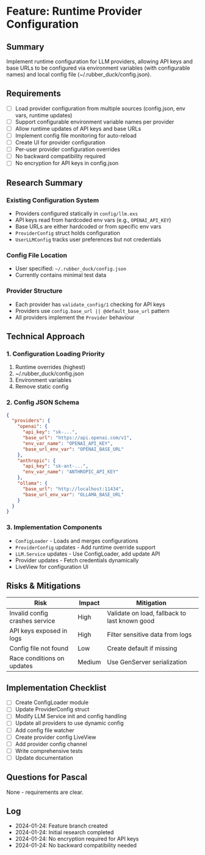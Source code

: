 # Feature: Runtime Provider Configuration

## Summary
Implement runtime configuration for LLM providers, allowing API keys and base URLs to be configured via environment variables (with configurable names) and local config file (~/.rubber_duck/config.json).

## Requirements
- [ ] Load provider configuration from multiple sources (config.json, env vars, runtime updates)
- [ ] Support configurable environment variable names per provider
- [ ] Allow runtime updates of API keys and base URLs
- [ ] Implement config file monitoring for auto-reload
- [ ] Create UI for provider configuration
- [ ] Per-user provider configuration overrides
- [ ] No backward compatibility required
- [ ] No encryption for API keys in config.json

## Research Summary
### Existing Configuration System
- Providers configured statically in `config/llm.exs`
- API keys read from hardcoded env vars (e.g., `OPENAI_API_KEY`)
- Base URLs are either hardcoded or from specific env vars
- `ProviderConfig` struct holds configuration
- `UserLLMConfig` tracks user preferences but not credentials

### Config File Location
- User specified: `~/.rubber_duck/config.json`
- Currently contains minimal test data

### Provider Structure
- Each provider has `validate_config/1` checking for API keys
- Providers use `config.base_url || @default_base_url` pattern
- All providers implement the `Provider` behaviour

## Technical Approach
### 1. Configuration Loading Priority
1. Runtime overrides (highest)
2. ~/.rubber_duck/config.json
3. Environment variables
4. Remove static config

### 2. Config JSON Schema
```json
{
  "providers": {
    "openai": {
      "api_key": "sk-...",
      "base_url": "https://api.openai.com/v1",
      "env_var_name": "OPENAI_API_KEY",
      "base_url_env_var": "OPENAI_BASE_URL"
    },
    "anthropic": {
      "api_key": "sk-ant-...",
      "env_var_name": "ANTHROPIC_API_KEY"
    },
    "ollama": {
      "base_url": "http://localhost:11434",
      "base_url_env_var": "OLLAMA_BASE_URL"
    }
  }
}
```

### 3. Implementation Components
- `ConfigLoader` - Loads and merges configurations
- `ProviderConfig` updates - Add runtime override support
- `LLM.Service` updates - Use ConfigLoader, add update API
- Provider updates - Fetch credentials dynamically
- LiveView for configuration UI

## Risks & Mitigations
| Risk | Impact | Mitigation |
|------|--------|------------|
| Invalid config crashes service | High | Validate on load, fallback to last known good |
| API keys exposed in logs | High | Filter sensitive data from logs |
| Config file not found | Low | Create default if missing |
| Race conditions on updates | Medium | Use GenServer serialization |

## Implementation Checklist
- [ ] Create ConfigLoader module
- [ ] Update ProviderConfig struct
- [ ] Modify LLM Service init and config handling
- [ ] Update all providers to use dynamic config
- [ ] Add config file watcher
- [ ] Create provider config LiveView
- [ ] Add provider config channel
- [ ] Write comprehensive tests
- [ ] Update documentation

## Questions for Pascal
None - requirements are clear.

## Log
- 2024-01-24: Feature branch created
- 2024-01-24: Initial research completed
- 2024-01-24: No encryption required for API keys
- 2024-01-24: No backward compatibility needed